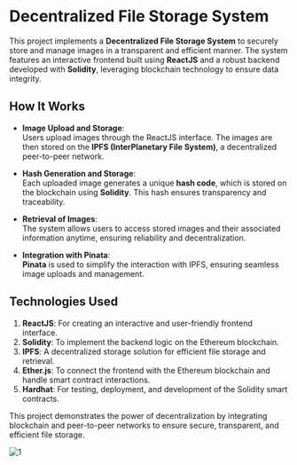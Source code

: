 # Decentralized File Storage System  

This project implements a **Decentralized File Storage System** to securely store and manage images in a transparent and efficient manner. The system features an interactive frontend built using **ReactJS** and a robust backend developed with **Solidity**, leveraging blockchain technology to ensure data integrity.  

## How It Works  
- **Image Upload and Storage**:  
  Users upload images through the ReactJS interface. The images are then stored on the **IPFS (InterPlanetary File System)**, a decentralized peer-to-peer network.  

- **Hash Generation and Storage**:  
  Each uploaded image generates a unique **hash code**, which is stored on the blockchain using **Solidity**. This hash ensures transparency and traceability.  

- **Retrieval of Images**:  
  The system allows users to access stored images and their associated information anytime, ensuring reliability and decentralization.  

- **Integration with Pinata**:  
  **Pinata** is used to simplify the interaction with IPFS, ensuring seamless image uploads and management.  

## Technologies Used  
1. **ReactJS**: For creating an interactive and user-friendly frontend interface.  
2. **Solidity**: To implement the backend logic on the Ethereum blockchain.  
3. **IPFS**: A decentralized storage solution for efficient file storage and retrieval.  
4. **Ether.js**: To connect the frontend with the Ethereum blockchain and handle smart contract interactions.  
5. **Hardhat**: For testing, deployment, and development of the Solidity smart contracts.  

This project demonstrates the power of decentralization by integrating blockchain and peer-to-peer networks to ensure secure, transparent, and efficient file storage.  

![1](https://github.com/user-attachments/assets/29090f9f-bfd9-44b1-8db6-68c7c7bde3e9)


